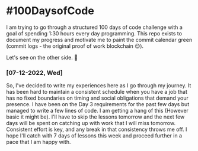 # #100DaysofCode

I am trying to go through a structured 100 days of code challenge with a goal of spending 1:30 hours every day programming. 
This repo exists to document my progress and motivate me to paint the commit calendar green (commit logs - the original proof of work blockchain 😉).

Let's see on the other side. 🐣

### [07-12-2022, Wed] 

So, I've decided to write my experiences here as I go through my journey. 
It has been hard to maintain a consistent schedule when you have a job that has no fixed boundaries on timing and social obligations that demand your presence. I have been on the Day 3 requirements for the past few days but managed to write a few lines of code. I am getting a hang of this (However basic it might be). I'll have to skip the lessons tomorrow and the next few days will be spent on catching up with work that I will miss tomorrow. Consistent effort is key, and any break in that consistency throws me off. I hope I'll catch with 7 days of lessons this week and proceed further in a pace that I am happy with.
